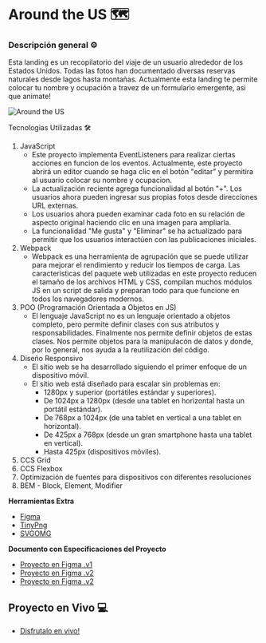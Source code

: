 # Around the US 🗺️​

### Descripción general ⚙️

Esta landing es un recopilatorio del viaje de un usuario alrededor de los Estados Unidos.
Todas las fotos han documentado diversas reservas naturales desde lagos hasta montañas.
Actualmente esta landing te permite colocar tu nombre y ocupación a travez de un formulario
emergente, asi que animate!

![Around the US](https://media.giphy.com/media/xGeTzux25uNbzIYdnc/giphy.gif)

Tecnologias Utilizadas 🛠️

1. JavaScript
   - Este proyecto implementa EventListeners para realizar ciertas acciones en funcion de
     los eventos. Actualmente, este proyecto abrirá un editor cuando se haga clic en el botón "editar"
     y permitira al usuario colocar su nombre y ocupacion.
   - La actualización reciente agrega funcionalidad al botón "+". Los usuarios ahora pueden ingresar
     sus propias fotos desde direcciones URL externas.
   - Los usuarios ahora pueden examinar cada foto en su relación de aspecto original haciendo clic
     en una imagen para ampliarla.
   - La funcionalidad "Me gusta" y "Eliminar" se ha actualizado para permitir que los usuarios interactúen
     con las publicaciones iniciales.
2. Webpack
   - Webpack es una herramienta de agrupación que se puede utilizar para mejorar el rendimiento y reducir los tiempos de carga. Las características del paquete web utilizadas en este proyecto reducen el tamaño de los archivos HTML y CSS, compilan muchos módulos JS en un script de salida y preparan todo para que funcione en todos los navegadores modernos.
3. POO (Programación Orientada a Objetos en JS)
   - El lenguaje JavaScript no es un lenguaje orientado a objetos completo, pero permite definir clases con sus atributos y responsabilidades. Finalmente nos permite definir objetos de estas clases. Nos permite objetos para la manipulacón de datos y donde, por lo general, nos ayuda a la reutilización del código.
4. Diseño Responsivo
   - El sitio web se ha desarrollado siguiendo el primer enfoque de un dispositivo móvil.
   - El sitio web está diseñado para escalar sin problemas en:
     - 1280px y superior (portátiles estándar y superiores).
     - De 1024px a 1280px (desde una tablet en horizontal hasta un portátil estándar).
     - De 768px a 1024px (de una tablet en vertical a una tablet en horizontal).
     - De 425px a 768px (desde un gran smartphone hasta una tablet en vertical).
     - Hasta 425px (dispositivos móviles).
5. CCS Grid
6. CCS Flexbox
7. Optimización de fuentes para dispositivos con diferentes resoluciones
8. BEM - Block, Element, Modifier

**Herramientas Extra**

- [Figma](https://figma.com/)
- [TinyPng](https://tinypng.com/)
- [SVGOMG](https://jakearchibald.github.io/svgomg/)

**Documento con Especificaciones del Proyecto**

- [Proyecto en Figma .v1](https://www.figma.com/file/LDMgqWesKpQkIwhOfEBuTS/WEB%2C-Sprint-5%3A-Around-The-U.S.-%7C-desktop-%2B-mobile?node-id=0%3A1)
- [Proyecto en Figma .v2](https://www.figma.com/file/ioanjgLLuVNMBLs1z2woGZ/WEB%2C-Sprint-5%3A-Alrededor-de-los-EE.UU.-%7C-desktop-%2B-mobile?node-id=0%3A1&t=ogdDXMDoz7uB1jIz-1)
- [Proyecto en Figma .v2](https://www.figma.com/file/pBeKZQl6ZGKd79hjOt0DO2/WEB-Sprint-9%3A-JavaScript-aplicado?node-id=0%3A1)

## Proyecto en Vivo 💻

- [Disfrutalo en vivo!](https://firhoe.github.io/web_project_4_esp/)
